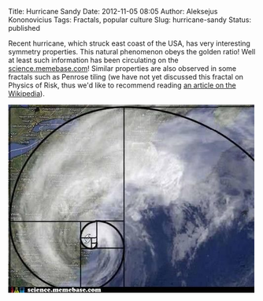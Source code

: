 Title: Hurricane Sandy
Date: 2012-11-05 08:05
Author: Aleksejus Kononovicius
Tags: Fractals, popular culture
Slug: hurricane-sandy
Status: published

Recent
hurricane, which struck east coast of the USA, has very interesting
symmetry properties. This natural phenomenon obeys the golden ratio!
Well at least such information has been circulating on the
[science.memebase.com](http://cheezburger.com/6722732544)! Similar
properties are also observed in some fractals such as Penrose tiling (we
have not yet discussed this fractal on Physics of Risk, thus we'd like
to recommend reading [an article on the
Wikipedia](http://en.wikipedia.org/wiki/Penrose_tiling)).

![sandy symmetry](/uploads/2012/11/sandy-simetry.jpg)
